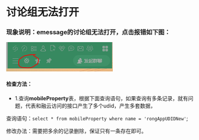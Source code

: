 # 讨论组无法打开

### 现象说明：emessage的讨论组无法打开，点击报错如下图：

![打开讨论组报错](/image/点击设置按钮.PNG)

#### 检查方法：

* 1.查询**mobileProperty**表，根据下面查询语句，如果查询有多条记录，就有问题，代表和融云访问的接口产生了多个udid，产生多套数据，

查询语句：`select * from mobileProperty where name = 'rongAppUDIDNew'`;

修改办法：需要把多余的记录删除，保证只有一条存在即可。
